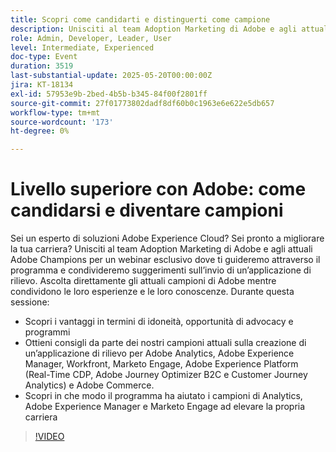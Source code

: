 ```yaml
---
title: Scopri come candidarti e distinguerti come campione
description: Unisciti al team Adoption Marketing di Adobe e agli attuali Adobe Champions per un webinar esclusivo dove ti guideremo attraverso il programma e condivideremo suggerimenti sull’invio di un’applicazione di rilievo.
role: Admin, Developer, Leader, User
level: Intermediate, Experienced
doc-type: Event
duration: 3519
last-substantial-update: 2025-05-20T00:00:00Z
jira: KT-18134
exl-id: 57953e9b-2bed-4b5b-b345-84f00f2801ff
source-git-commit: 27f01773802dadf8df60b0c1963e6e622e5db657
workflow-type: tm+mt
source-wordcount: '173'
ht-degree: 0%

---
```


# Livello superiore con Adobe: come candidarsi e diventare campioni

Sei un esperto di soluzioni Adobe Experience Cloud? Sei pronto a migliorare la tua carriera? Unisciti al team Adoption Marketing di Adobe e agli attuali Adobe Champions per un webinar esclusivo dove ti guideremo attraverso il programma e condivideremo suggerimenti sull’invio di un’applicazione di rilievo. Ascolta direttamente gli attuali campioni di Adobe mentre condividono le loro esperienze e le loro conoscenze. Durante questa sessione:

* Scopri i vantaggi in termini di idoneità, opportunità di advocacy e programmi
* Ottieni consigli da parte dei nostri campioni attuali sulla creazione di un’applicazione di rilievo per Adobe Analytics, Adobe Experience Manager, Workfront, Marketo Engage, Adobe Experience Platform (Real-Time CDP, Adobe Journey Optimizer B2C e Customer Journey Analytics) e Adobe Commerce.
* Scopri in che modo il programma ha aiutato i campioni di Analytics, Adobe Experience Manager e Marketo Engage ad elevare la propria carriera

>[!VIDEO](https://video.tv.adobe.com/v/3458989/?learn=on&enablevpops)
